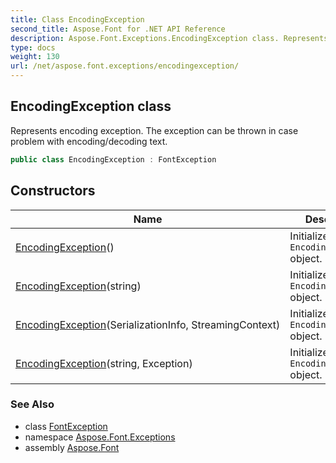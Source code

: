 ```yaml
---
title: Class EncodingException
second_title: Aspose.Font for .NET API Reference
description: Aspose.Font.Exceptions.EncodingException class. Represents encoding exception. The exception can be thrown in case problem with encoding/decoding text
type: docs
weight: 130
url: /net/aspose.font.exceptions/encodingexception/
---
```

## EncodingException class

Represents encoding exception. The exception can be thrown in case problem with encoding/decoding text.

```csharp
public class EncodingException : FontException
```

## Constructors

| Name | Description |
| --- | --- |
| [EncodingException](encodingexception/#constructor)() | Initializes new `EncodingException` object. |
| [EncodingException](encodingexception/#constructor_2)(string) | Initializes new `EncodingException` object. |
| [EncodingException](encodingexception/#constructor_1)(SerializationInfo, StreamingContext) | Initializes new `EncodingException` object. |
| [EncodingException](encodingexception/#constructor_3)(string, Exception) | Initializes new `EncodingException` object. |

### See Also

* class [FontException](../fontexception/)
* namespace [Aspose.Font.Exceptions](../../aspose.font.exceptions/)
* assembly [Aspose.Font](../../)


